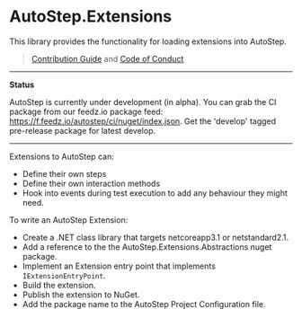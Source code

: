 # AutoStep.Extensions

This library provides the functionality for loading extensions into AutoStep. 

> [Contribution Guide](https://github.com/autostep/.github/blob/master/CONTRIBUTING.md) and [Code of Conduct](https://github.com/autostep/.github/blob/master/CODE_OF_CONDUCT.md)


---

**Status**

AutoStep is currently under development (in alpha). You can grab the CI package
from our feedz.io package feed: https://f.feedz.io/autostep/ci/nuget/index.json.
Get the 'develop' tagged pre-release package for latest develop. 

---

Extensions to AutoStep can:

- Define their own steps
- Define their own interaction methods
- Hook into events during test execution to add any behaviour they might need.

To write an AutoStep Extension:

- Create a .NET class library that targets netcoreapp3.1 or netstandard2.1.
- Add a reference to the the AutoStep.Extensions.Abstractions nuget package.
- Implement an Extension entry point that implements ``IExtensionEntryPoint``.
- Build the extension.
- Publish the extension to NuGet.
- Add the package name to the AutoStep Project Configuration file.
